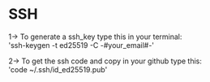 # SSH

1-> To generate a ssh_key type this in your terminal: <br/>
'ssh-keygen -t ed25519 -C -#your_email#-'

2-> To get the ssh code and copy in your github type this: <br/>
'code ~/.ssh/id_ed25519.pub'
